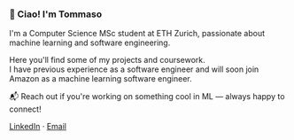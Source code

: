### 👋 Ciao! I'm Tommaso

I'm a Computer Science MSc student at ETH Zurich, passionate about machine learning and software engineering.

Here you'll find some of my projects and coursework.  
I have previous experience as a software engineer and will soon join Amazon as a machine learning software engineer.

📬 Reach out if you're working on something cool in ML — always happy to connect!

[LinkedIn](https://www.linkedin.com/in/tommasocerruti/) · [Email](mailto:tommasocerruti@gmail.com)
